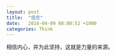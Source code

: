 ```yaml
---
layout: post
title:  "信念"
date:   2016-04-09 08:00:52 +1000
categories: Think
---
```


相信内心，并为此坚持，这就是力量的来源。